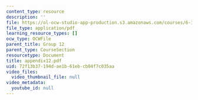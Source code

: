 ```yaml
---
content_type: resource
description: ''
file: https://ol-ocw-studio-app-production.s3.amazonaws.com/courses/6-111-introductory-digital-systems-laboratory-spring-2006/72f13b37194dae1b61ebcb04f7c035aa_appendix12.pdf
file_type: application/pdf
learning_resource_types: []
ocw_type: OCWFile
parent_title: Group 12
parent_type: CourseSection
resourcetype: Document
title: appendix12.pdf
uid: 72f13b37-194d-ae1b-61eb-cb04f7c035aa
video_files:
  video_thumbnail_file: null
video_metadata:
  youtube_id: null
---
```

